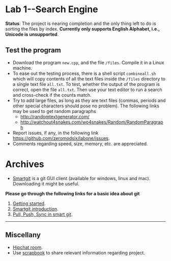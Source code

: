 # Lab 1--Search Engine

**Status**: The project is nearing completion and the only thing left to do is sorting the files by index.
**Currently only supports English Alphabet, i.e., Unicode is unsupported**.

## Test the program

* Download the program `new.cpp`, and the file `/files`. Compile it in a Linux machine.
* To ease out the testing process, there is a shell script `combineall.sh` which will copy contents of all the text files inside the `/files` directory to a single text file `all.txt`. To test, whether the output of the program is correct, open the file `all.txt`. Then use your text editor to run a search and cross-check if the counts match.
* Try to add large files, as long as they are text files (commas, periods and other special characters should pose no problem). The following links may be used to get random paragraphs
  * http://randomtextgenerator.com/
  * http://watchout4snakes.com/wo4snakes/Random/RandomParagraph
* Report issues, if any, in the following link https://github.com/zeromodsix/labone/issues.
* Comments regarding speed, size, memory, etc. are appreciated. 


# Archives

* [Smartgit](http://www.syntevo.com/smartgit/) is a git GUI client (available for windows, linux and mac). Downloading it might be useful.

**Please go through the following links for a basic idea about git**

1. [Getting started](http://git-scm.com/book/en/v2/Getting-Started-Git-Basics).
2. [Smartgit introduction](http://www.syntevo.com/smartgit/tour/).
3. [Pull, Push, Sync in smart git](http://www.syntevo.com/smartgit/documentation/6.5/show?page=commands).

* * *

## Miscellany

* [Hipchat room](https://www.hipchat.com/invite/314159/f5d4d779252465a25c05065d4e329bc6). 
* Use [scrapbook](https://github.com/zeromodsix/labone/wiki/Scrapbook) to share relevant information regarding project.
